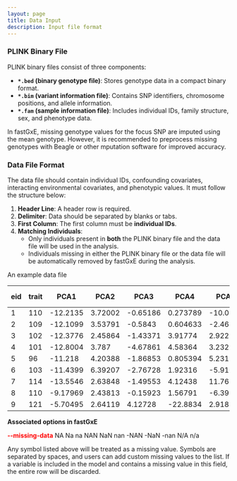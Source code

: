 ```yaml
---
layout: page
title: Data Input
description: Input file format
---
```

### PLINK Binary File

PLINK binary files consist of three components:

- **`*.bed` (binary genotype file)**: Stores genotype data in a compact binary format.
- **`*.bim` (variant information file)**: Contains SNP identifiers, chromosome positions, and allele information.
- **`*.fam` (sample information file)**: Includes individual IDs, family structure, sex, and phenotype data.

In fastGxE, missing genotype values for the focus SNP are imputed using the mean genotype. However, it is recommended to preprocess missing genotypes with Beagle or other mputation software for improved accuracy.



### Data File Format

The data file should contain individual IDs, confounding covariates, interacting environmental covariates, and phenotypic values. It must follow the structure below:

1. **Header Line**: A header row is required.
2. **Delimiter**: Data should be separated by blanks or tabs.
3. **First Column**: The first column must be **individual IDs**.
4. **Matching Individuals**:
   - Only individuals present in **both** the PLINK binary file and the data file will be used in the analysis.
   - Individuals missing in either the PLINK binary file or the data file will be automatically removed by fastGxE during the analysis.

An example data file

| eid  | trait | PCA1     | PCA2    | PCA3     | PCA4     | PCA5     | Sex  | Age  | TDI      | Stair_climbing | Moderate_PA | Vigorous_PA | Walked   | Driving  | Sleep_duration2 | Using_computer | Watching_TV | Walking_pace | Phone_use | Computer_games | Sleep_duration | Getting_up | Nap      | Sleeplessness | Daytime_dozing | Smoking  | Oily_fish | Non-oily_fish | Processed_meat | Poultry  | Beef     | Lamb     | Pork     | Cheese   | Added_salt | Hot_drink | Variation_diet | Cooked_vegetable | Raw_vegetable | Fresh_fruit | Dried_fruit | Bread    | Cereal   | Tea      | Coffee   | Water    | Alcohol  | Friend_visits | Confide  |
| ---- | ----- | -------- | ------- | -------- | -------- | -------- | ---- | ---- | -------- | -------------- | ----------- | ----------- | -------- | -------- | --------------- | -------------- | ----------- | ------------ | --------- | -------------- | -------------- | ---------- | -------- | ------------- | -------------- | -------- | --------- | ------------- | -------------- | -------- | -------- | -------- | -------- | -------- | ---------- | --------- | -------------- | ---------------- | ------------- | ----------- | ----------- | -------- | -------- | -------- | -------- | -------- | -------- | ------------- | -------- |
| 1    | 110   | -12.2135 | 3.72002 | -0.65186 | 0.273789 | -10.0724 | 0    | 35   | -0.66726 | -0.98706       | 1.462283    | -0.9705     | 0.828779 | -0.43317 | -0.18776        | -0.55128       | -0.46106    | 1.068678     | -2.26352  | -0.46436       | 0.842472       | 1.158258   | -0.79583 | -1.40547      | -0.51618       | -0.88689 | -0.74539  | 0.26308       | 0.093726       | -0.37088 | -0.51403 | -0.19141 | 1.219972 | 0.372192 | -0.71954   | 0.001141  | 0.479207       | -0.45328         | -0.65821      | 0.702135    | -0.2159     | -0.38355 | -1.73875 | 1.04156  | -1.11171 | -1.26658 | -1.55927 | -0.70583      | -1.47168 |
| 2    | 109   | -12.1099 | 3.53791 | -0.5843  | 0.604633 | -2.46493 | 1    | 40   | -0.0521  | 0.588444       | -0.28367    | 0.084353    | -2.36427 | 0.133726 | -0.62812        | 0.733788       | -1.798      | 1.068678     | 0.033876  | -0.46436       | -0.17057       | -0.15634   | 0.924186 | 1.369392      | 1.568155       | -0.88689 | 1.504599  | 0.26308       | -1.83878       | -2.70955 | -1.79651 | -1.67671 | -1.70418 | 0.372192 | -0.71954   | -1.68802  | 0.479207       | -0.45328         | 1.169738      | 2.25021     | -0.64274    | -0.25194 | -0.98    | 0.234354 | -1.11171 | 0.252315 | -2.25141 | 2.063359      | 0.771595 |
| 3    | 102   | -12.3776 | 2.45864 | -1.43371 | 3.91774  | 2.92263  | 0    | 20   | 0.817235 | -0.19931       | -0.28367    | -0.44307    | -0.23557 | 0.133726 | -0.18776        | -0.12292       | 1.544351    | 1.068678     | 0.799674  | -0.46436       | 0.842472       | 1.158258   | 0.924186 | -1.40547      | -0.51618       | 1.127516 | 0.379604  | 0.26308       | -0.87253       | 0.798463 | 2.050936 | -0.19141 | -0.24211 | 0.372192 | 1.748492   | 0.001141  | -1.21437       | -0.45328         | -0.04889      | -0.84594    | 0.210932    | -1.30488 | -0.60062 | -1.38006 | 1.675894 | 0.252315 | -0.17499 | -1.62889      | 0.771595 |
| 4    | 101   | -12.8004 | 3.787   | -4.67861 | 4.58364  | 3.23267  | 1    | 36   | -0.01894 | -0.19931       | 1.462283    | 1.666632    | 0.828779 | 0.133726 | 4.676591        | -0.97963       | -1.12953    | -0.63705     | 0.033876  | -0.46436       | 2.86856        | 1.158258   | 0.924186 | -1.40547      | -0.51618       | -0.88689 | 0.379604  | 0.26308       | 0.093726       | -0.37088 | 0.768455 | 1.293892 | -0.24211 | -0.58183 | -0.71954   | 0.001141  | 0.479207       | -1.58983         | 0.560423      | -1.61998    | -0.64274    | 0.274537 | -0.98    | 0.637957 | -1.11171 | -0.76028 | -2.25141 | 0.217236      | -1.47168 |
| 5    | 96    | -11.218  | 4.20388 | -1.86853 | 0.805394 | 5.23192  | 1    | 70   | -0.32468 | -0.19931       | -0.28367    | 1.139206    | 0.828779 | -0.43317 | 1.580476        | -0.12292       | 0.20741     | -0.63705     | 0.033876  | -0.46436       | 1.855516       | -0.15634   | -0.79583 | -0.01804      | -0.51618       | 1.127516 | -1.87038  | -2.37842      | -1.83878       | -2.70955 | -1.79651 | -1.67671 | -1.70418 | 0.372192 | -0.71954   | 0.001141  | 0.479207       | -0.45328         | 1.779053      | 1.476172    | -0.2159     | -1.50231 | -1.54906 | 0.234354 | 1.118373 | -0.25398 | 0.517155 | 1.140297      | -0.35004 |
| 6    | 103   | -11.4399 | 6.39207 | -2.76728 | 1.92316  | -5.91012 | 0    | 30   | -0.52728 | 1.376196       | -0.72016    | 0.084353    | -0.76775 | -0.43317 | -0.62812        | -0.12292       | -1.12953    | -0.63705     | 0.799674  | -0.46436       | -0.17057       | -0.15634   | -0.79583 | -1.40547      | -0.51618       | 1.127516 | -0.74539  | -1.05767      | 0.093726       | 0.798463 | 2.050936 | 1.293892 | 1.219972 | 0.372192 | -0.71954   | 0.001141  | 0.479207       | -0.45328         | 0.560423      | -1.61998    | -0.64274    | -0.25194 | -1.73875 | -0.16925 | -0.55419 | 1.264911 | -0.17499 | 0.217236      | -0.35004 |
| 7    | 114   | -13.5546 | 2.63848 | -1.49553 | 4.12438  | 11.761   | 1    | 45   | 0.412038 | -0.19931       | 1.462283    | 1.139206    | 0.828779 | -0.43317 | -0.18776        | -0.55128       | 0.20741     | 1.068678     | 0.033876  | -0.46436       | 0.842472       | 1.158258   | -0.79583 | -0.01804      | -0.51618       | -0.88689 | 0.379604  | 0.26308       | -1.83878       | -2.70955 | -1.79651 | -1.67671 | -1.70418 | 0.372192 | 0.514474   | 1.690297  | -1.21437       | -1.21098         | -0.65821      | 1.476172    | 0.210932    | 0.537773 | 0.916875 | -0.16925 | -0.55419 | -1.01343 | -0.17499 | -0.70583      | 0.771595 |
| 8    | 110   | -9.17969 | 2.43813 | -0.15923 | 1.56791  | -6.39978 | 0    | 27   | -1.05404 | -0.19931       | -1.15664    | -0.44307    | -0.23557 | -0.43317 | -0.62812        | -0.55128       | 1.544351    | -0.63705     | 0.033876  | -0.46436       | -0.17057       | -0.15634   | -0.79583 | 1.369392      | 1.568155       | 1.127516 | -0.74539  | -1.05767      | 1.059981       | 0.798463 | -0.51403 | -0.19141 | 1.219972 | 0.372192 | 0.514474   | 0.001141  | 0.479207       | -0.45328         | -0.65821      | -0.0719     | 0.210932    | -1.30488 | 0.916875 | 0.637957 | -0.55419 | -0.25398 | -0.17499 | 0.217236      | -2.03249 |
| 9    | 121   | -5.70495 | 2.64119 | 4.12728  | -22.8834 | 2.91856  | 0    | 55   | 1.472918 | 0.588444       | -0.28367    | 0.084353    | -0.23557 | 1.267524 | 0.259408        | 0.733788       | 0.20741     | -0.63705     | 0.799674  | -0.46436       | -1.18362       | -1.47094   | 0.924186 | 1.369392      | 1.568155       | -0.88689 | 1.504599  | -1.05767      | 0.093726       | 0.798463 | -0.51403 | -0.19141 | -0.24211 | 0.372192 | 0.514474   | 0.001141  | 0.479207       | -0.45328         | -0.04889      | -0.0719     | -0.64274    | -1.17326 | 0.5375   | -0.16925 | -1.11171 | 0.252315 | 0.517155 | -0.70583      | -0.35004 |

**Associated options in fastGxE**

<font color=red>**--missing-data**</font> NA Na na NAN NaN nan -NAN -NaN -nan N/A n/a

Any symbol listed above will be treated as a missing value. Symbols are separated by spaces, and users can add custom missing values to the list. If a variable is included in the model and contains a missing value in this field, the entire row will be discarded.
